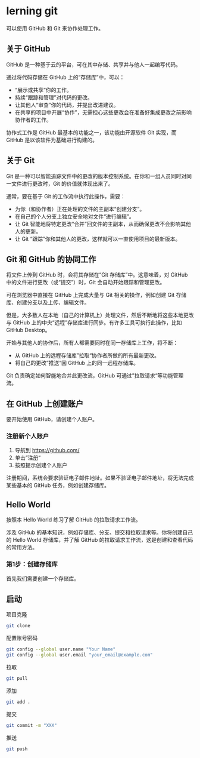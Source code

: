 # lerning git
可以使用 GitHub 和 Git 来协作处理工作。

## 关于 GitHub
GitHub 是一种基于云的平台，可在其中存储、共享并与他人一起编写代码。  

通过将代码存储在 GitHub 上的“存储库”中，可以：
* “展示或共享”你的工作。
* 持续“跟踪和管理”对代码的更改。
* 让其他人“审查”你的代码，并提出改进建议。
* 在共享的项目中开展“协作”，无需担心这些更改会在准备好集成更改之前影响协作者的工作。

协作式工作是 GitHub 最基本的功能之一，该功能由开源软件 Git 实现，而 GitHub 是以该软件为基础进行构建的。  

## 关于 Git
Git 是一种可以智能追踪文件中的更改的版本控制系统。在你和一组人员同时对同一文件进行更改时，Git 的价值就体现出来了。  

通常，要在基于 Git 的工作流中执行此操作，需要：  
* 为你（和协作者）正在处理的文件的主副本“创建分支”。
* 在自己的个人分支上独立安全地对文件“进行编辑”。
* 让 Git 智能地将特定更改“合并”回文件的主副本，从而确保更改不会影响其他人的更新。
* 让 Git “跟踪”你和其他人的更改，这样就可以一直使用项目的最新版本。

## Git 和 GitHub 的协同工作
将文件上传到 GitHub 时，会将其存储在“Git 存储库”中。这意味着，对 GitHub 中的文件进行更改（或“提交”）时，Git 会自动开始跟踪和管理更改。  

可在浏览器中直接在 GitHub 上完成大量与 Git 相关的操作，例如创建 Git 存储库、创建分支以及上传、编辑文件。  

但是，大多数人在本地（自己的计算机上）处理文件，然后不断地将这些本地更改与 GitHub 上的中央“远程”存储库进行同步。有许多工具可执行此操作，比如 GitHub Desktop。  

开始与其他人的协作后，所有人都需要同时在同一存储库上工作，将不断：
* 从 GitHub 上的远程存储库”拉取“协作者所做的所有最新更改。
* 将自己的更改”推送“回 GitHub 上的同一远程存储库。

Git 负责确定如何智能地合并此更改流，GitHub 可通过”拉取请求“等功能管理流。  

## 在 GitHub 上创建账户
要开始使用 GitHub，请创建个人账户。

### 注册新个人账户
1. 导航到 https://github.com/
2. 单击”注册“
3. 按照提示创建个人账户

注册期间，系统会要求验证电子邮件地址。如果不验证电子邮件地址，将无法完成某些基本的 GitHub 任务，例如创建存储库。  

## Hello World
按照本 Hello World 练习了解 GitHub 的拉取请求工作流。  

涉及 GitHub 的基本知识，例如存储库、分支、提交和拉取请求等。你将创建自己的 Hello World 存储库，并了解 GitHub 的拉取请求工作流，这是创建和查看代码的常用方法。  

### 第1步：创建存储库
首先我们需要创建一个存储库。

## 启动
项目克隆
```bash
git clone
```
配置账号密码
```bash
git config --global user.name "Your Name"
git config --global user.email "your_email@example.com"
```
拉取
```bash
git pull
```
添加
```bash
git add .
```
提交
```bash
git commit -m "XXX"
```
推送
```bash
git push
```